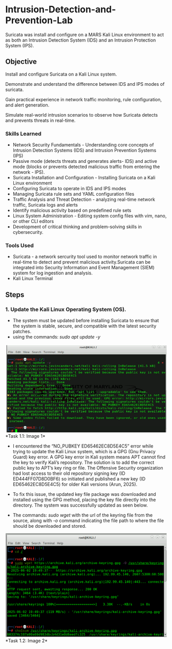 # Intrusion-Detection-and-Prevention-Lab
Suricata was install and configure on a MARS Kali Linux environment to act as both an Intrusion Detection System (IDS) and an Intrusion Protection System (IPS).

## Objective
Install and configure Suricata on a Kali Linux system.

Demonstrate and understand the difference between IDS and IPS modes of suricata.

Gain practical experience in network traffic monitoring, rule configuration, and alert generation.

Simulate real-world intrusion scenarios to observe how Suricata detects and prevents threats in real-time.

### Skills Learned
- Network Security Fundamentals - Understanding core concepts of Intrusion Detection Systems (IDS) and Intrusion Prevention Systems (IPS)
- Passive mode (detects threats and generates alerts- IDS) and active mode (blocks or prevents detected malicious traffic from entering the network - IPS).
- Suricata Installation and Configuration - Installing Suricata on a Kali Linux environment
- Configuring Suricata to operate in IDS and IPS modes
- Managing Suricata rule sets and YAML configuration files
- Traffic Analysis and Threat Detection - analyzing real-time network traffic, Suricata logs and alerts
- Identify malicious activity based on predefined rule sets
- Linux System Administration - Editing system config files with vim, nano, or other CLI editors
- Development of critical thinking and problem-solving skills in cybersecurity.

### Tools Used

- Suricata - a network sercurity tool used to monitor network traffic in real-time to detect and prevent malicious activity.Suricata can be integrated into Security Information and Event Management (SIEM) system for log ingestion and analysis.
- Kali Linux Terminal

## Steps

### 1. Update the Kali Linux Operating System (OS).

- The system must be updated before installing Suricata to ensure that the system is stable, secure, and compatible with the latest security patches.
- using the commands: *sudo apt update -y*
<img src="https://github.com/Shan-light/Intrusion-Detection-and-Prevention-Lab/blob/5efb002473dd8d3e230322077a4169812cb378f9/images/suricata%20update1.png"/>
  *Task 1.1: Image 1*

 - I encountered the “NO_PUBKEY ED65462EC8D5E4C5” error while trying to update the Kali Linux system, which is a GPG (Gnu Privacy Guard) key error. A GPG key error in Kali system means APT cannot find the key to verify Kali’s repository. The solution is to add the correct public key to APT’s key ring or file. The Offensive Security organization had lost access to their old repository signing key (ID ED444FF07D8D0BF6) so initiated and published a new key (ID ED65462EC8D5E4C5) for older Kali versions (Arun, 2025).
 - To fix this issue, the updated key file package was downloaded and installed using the GPG method, placing the key file directly into the directory. The system was successfully updated as seen below.

 - The commands: *sudo wget* with the url of the keyring file from the source, along with *-o* command indicating the file path to where the file should be downloaded and stored.  
<img src="https://github.com/Shan-light/Intrusion-Detection-and-Prevention-Lab/blob/5efb002473dd8d3e230322077a4169812cb378f9/images/suricata-download-keyfile.png"/>
*Task 1.2: Image 2*

